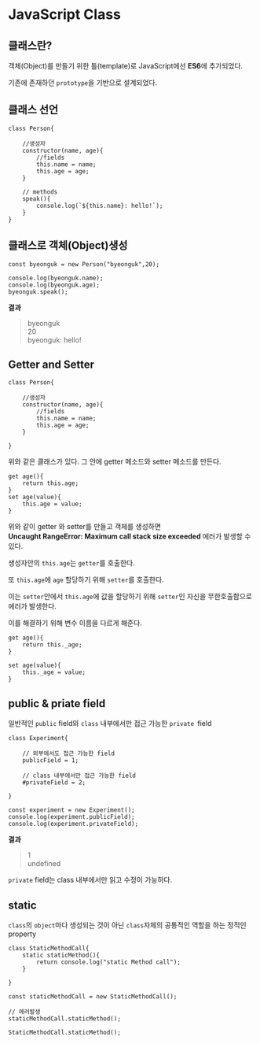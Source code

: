 # JavaScript Class

## 클래스란?
객체(Object)를 만들기 위한 틀(template)로 JavaScript에선 **ES6**에 추가되었다.

기존에 존재하던 `prototype`을 기반으로 설계되었다.


## 클래스 선언
```
class Person{
    
    //생성자
    constructor(name, age){
        //fields
        this.name = name;
        this.age = age;
    }

    // methods
    speak(){
        console.log(`${this.name}: hello!`);
    }
}
```

## 클래스로 객체(Object)생성
```
const byeonguk = new Person("byeonguk",20);

console.log(byeonguk.name);
console.log(byeonguk.age);
byeonguk.speak();
```

**결과**
> byeonguk   
> 20   
> byeonguk: hello! 

## Getter and Setter
```
class Person{
    
    //생성자
    constructor(name, age){
        //fields
        this.name = name;
        this.age = age;
    }
    
}
```
위와 같은 클래스가 있다. 그 안에 getter 메소드와 setter 메소드를 만든다.

```
get age(){
    return this.age;
}
set age(value){
    this.age = value;
}

```
위와 같이 getter 와 setter를 만들고 객체를 생성하면   
 **Uncaught RangeError: Maximum call stack size exceeded**    에러가 발생할 수 있다.

생성자안의 `this.age`는 `getter`를 호출한다.

또 `this.age`에 `age` 할당하기 위해 `setter`를 호출한다.

이는 `setter`안에서 `this.age`에 값을 할당하기 위해 `setter`인 자신을 무한호출함으로 에러가 발생한다.

이를 해결하기 위해 변수 이름을 다르게 해준다.

```
get age(){
    return this._age;
}

set age(value){
    this._age = value;
}
```

## public & priate field

일반적인 `public` field와 `class` 내부에서만 접근 가능한 `private `field

```
class Experiment{

    // 외부에서도 접근 가능한 field
    publicField = 1;

    // class 내부에서만 접근 가능한 field
    #privateField = 2;

}

const experiment = new Experiment();
console.log(experiment.publicField);
console.log(experiment.privateField);
```

**결과**
> 1   
> undefined

`private` field는 class 내부에서만 읽고 수정이 가능하다.


## static

`class`의 `object`마다 생성되는 것이 아닌 `class`자체의 공통적인 역할을 하는 정적인 property

```
class StaticMethodCall{
    static staticMethod(){
        return console.log("static Method call");        
    }

}

const staticMethodCall = new StaticMethodCall();

// 에러발생
staticMethodCall.staticMethod();

StaticMethodCall.staticMethod();

```